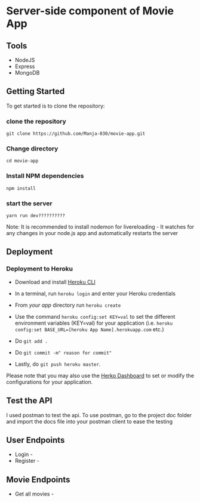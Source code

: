 # Server-side component of Movie App

## Tools

- NodeJS
- Express
- MongoDB

## Getting Started

To get started is to clone the repository:

### clone the repository

```
git clone https://github.com/Manja-030/movie-app.git
```

### Change directory

```
cd movie-app
```

### Install NPM dependencies

```
npm install
```

### start the server

```
yarn run dev??????????
```

Note: It is recommended to install nodemon for livereloading - It watches for any changes in your node.js app and automatically restarts the server

## Deployment
### Deployment to Heroku

- Download and install [Heroku CLI](https://devcenter.heroku.com/articles/heroku-cli#download-and-install)
- In a terminal, run `heroku login` and enter your Heroku credentials
- From *your app* directory run `heroku create`
- Use the command `heroku config:set KEY=val` to set the different environment variables (KEY=val) for your application (i.e.  `heroku config:set BASE_URL=[heroku App Name].herokuapp.com` etc.)

- Do `git add .`
- Do `git commit -m" reason for commit"`
- Lastly, do `git push heroku master`.

Please note that you may also use the [Herko Dashboard](https://dashboard.heroku.com) to set or modify the configurations for your application.

## Test the API
I used postman to test the api.
To use postman, go to the project doc folder and import the docs file into your postman client to ease the testing

## User Endpoints
 - Login - 
 - Register - 

## Movie Endpoints

- Get all movies - 



